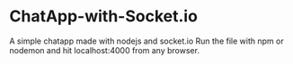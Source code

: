# ChatApp-with-Socket.io

A simple chatapp made with nodejs and socket.io
Run the file with npm or nodemon and hit localhost:4000 from any browser.
